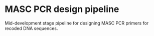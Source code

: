 MASC PCR design pipeline
========================

Mid-development stage pipeline for designing MASC PCR primers for recoded
DNA sequences. 